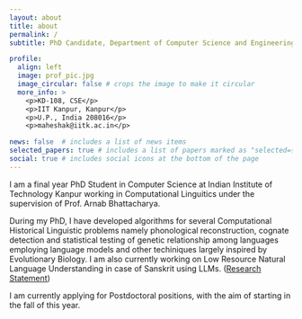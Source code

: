 ```yaml
---
layout: about
title: about
permalink: /
subtitle: PhD Candidate, Department of Computer Science and Engineering, IIT Kanpur

profile:
  align: left
  image: prof_pic.jpg
  image_circular: false # crops the image to make it circular
  more_info: >
    <p>KD-108, CSE</p>
    <p>IIT Kanpur, Kanpur</p>
    <p>U.P., India 208016</p>
    <p>maheshak@iitk.ac.in</p>

news: false  # includes a list of news items
selected_papers: true # includes a list of papers marked as "selected={true}"
social: true # includes social icons at the bottom of the page
---
```


I am a final year PhD Student in Computer Science at Indian Institute of Technology Kanpur working in Computational Linguitics under the supervision of Prof. Arnab Bhattacharya.

During my PhD, I have developed algorithms for several Computational Historical Linguistic problems namely phonological reconstruction, cognate detection and statistical testing of genetic relationship among languages employing language models and other techiniques largely inspired by Evolutionary Biology. I am also currently working on Low Resource Natural Language Understanding in case of Sanskrit using LLMs. ([<u>Research Statement</u>](/assets/pdf/Research_Statement.pdf))

I am currently applying for Postdoctoral positions, with the aim of starting in the fall of this year.

